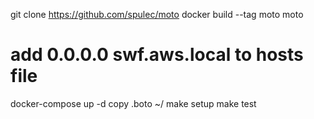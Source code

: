 

git clone https://github.com/spulec/moto
docker build --tag moto moto
# add 0.0.0.0 swf.aws.local to hosts file
docker-compose up -d 
copy .boto ~/
make setup
make test